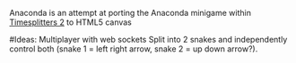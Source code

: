 Anaconda is an attempt at porting the Anaconda minigame within [Timesplitters 2](http://en.wikipedia.org/wiki/TimeSplitters_2 "Timesplitters 2")
 to HTML5 canvas


#Ideas:
	Multiplayer with web sockets
	Split into 2 snakes and independently control both (snake 1 = left right arrow, snake 2 = up down arrow?).
